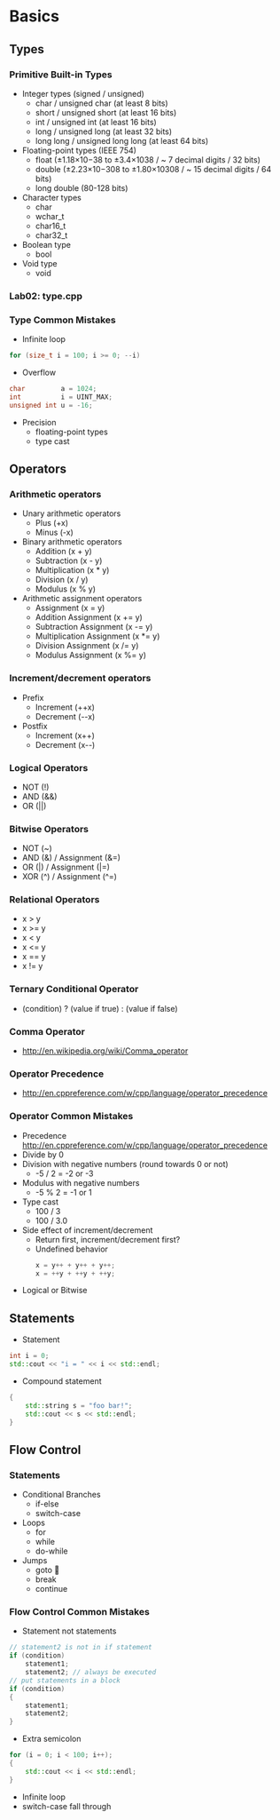 # Basics

## Types
### Primitive Built-in Types
- Integer types (signed / unsigned)
  - char      / unsigned char       (at least 8 bits)
  - short     / unsigned short      (at least 16 bits)
  - int       / unsigned int        (at least 16 bits)
  - long      / unsigned long       (at least 32 bits)
  - long long / unsigned long long  (at least 64 bits)
- Floating-point types (IEEE 754)
  - float        (±1.18×10−38 to ±3.4×1038    / ~ 7 decimal digits   / 32 bits)
  - double       (±2.23×10−308 to ±1.80×10308 / ~ 15  decimal digits / 64 bits)
  - long double  (80-128 bits)
- Character types
  - char
  - wchar_t
  - char16_t
  - char32_t
- Boolean type
  - bool
- Void type
  - void

### Lab02: type.cpp

### Type Common Mistakes
- Infinite loop
```c++
for (size_t i = 100; i >= 0; --i)
```
- Overflow
```c++
char         a = 1024;
int          i = UINT_MAX;
unsigned int u = -16;
```
- Precision
  - floating-point types
  - type cast

## Operators
### Arithmetic operators
- Unary arithmetic operators
  - Plus (+x)
  - Minus (-x)
- Binary arithmetic operators
  - Addition (x + y)
  - Subtraction (x - y)
  - Multiplication (x * y)
  - Division (x / y)
  - Modulus (x % y)
- Arithmetic assignment operators
  - Assignment (x = y)
  - Addition Assignment (x += y)
  - Subtraction Assignment (x -= y)
  - Multiplication Assignment (x *= y)
  - Division Assignment (x /= y)
  - Modulus  Assignment (x %= y)

### Increment/decrement operators
- Prefix
  - Increment (++x)
  - Decrement (--x)
- Postfix
  - Increment (x++)
  - Decrement (x--)

### Logical Operators
- NOT (!)
- AND (&&)
- OR  (||)

### Bitwise Operators
- NOT (~)
- AND (&) / Assignment (&=)
- OR  (|) / Assignment (|=)
- XOR (^) / Assignment (^=)

### Relational Operators
- x > y
- x >= y
- x < y
- x <= y
- x == y
- x != y

### Ternary Conditional Operator
- (condition) ? (value if true) : (value if false)

### Comma Operator
- http://en.wikipedia.org/wiki/Comma_operator

### Operator Precedence
- http://en.cppreference.com/w/cpp/language/operator_precedence

### Operator Common Mistakes
- Precedence
  http://en.cppreference.com/w/cpp/language/operator_precedence
- Divide by 0
- Division with negative numbers (round towards 0 or not)
  - -5 / 2 = -2 or -3
- Modulus with negative numbers
  - -5 % 2 = -1 or 1
- Type cast
  - 100 / 3
  - 100 / 3.0
- Side effect of increment/decrement
  - Return first, increment/decrement first?
  - Undefined behavior
    ```c++
    x = y++ + y++ + y++;
    x = ++y + ++y + ++y;
    ```
- Logical or Bitwise

## Statements
- Statement
```c++
int i = 0;
std::cout << "i = " << i << std::endl;
```
- Compound statement
```c++
{
    std::string s = "foo bar!";
    std::cout << s << std::endl;
}
```

## Flow Control
### Statements
- Conditional Branches
  - if-else
  - switch-case
- Loops
  - for
  - while
  - do-while
- Jumps
  - goto :no_entry_sign:
  - break
  - continue

### Flow Control Common Mistakes
- Statement not statements
```c++
// statement2 is not in if statement
if (condition)
    statement1;
    statement2; // always be executed
// put statements in a block
if (condition)
{
    statement1;
    statement2;
}
```
- Extra semicolon
```c++
for (i = 0; i < 100; i++);
{
    std::cout << i << std::endl;
}
```
- Infinite loop
- switch-case fall through

